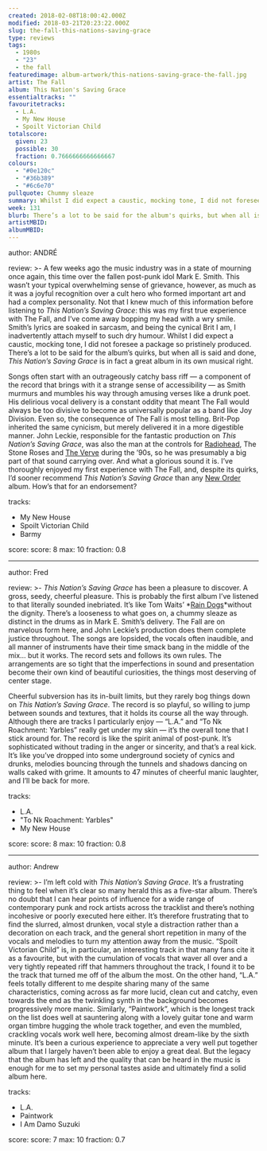 ```yaml
---
created: 2018-02-08T18:00:42.000Z
modified: 2018-03-21T20:23:22.000Z
slug: the-fall-this-nations-saving-grace
type: reviews
tags:
  - 1980s
  - "23"
  - the fall
featuredimage: album-artwork/this-nations-saving-grace-the-fall.jpg
artist: The Fall
album: This Nation's Saving Grace
essentialtracks: ""
favouritetracks:
  - L.A.
  - My New House
  - Spoilt Victorian Child
totalscore:
  given: 23
  possible: 30
  fraction: 0.7666666666666667
colours:
  - "#0e120c"
  - "#36b389"
  - "#6c6e70"
pullquote: Chummy sleaze
summary: Whilst I did expect a caustic, mocking tone, I did not foresee a package so pristinely produced. There’s a lot to be said for the album's quirks, but when all is said and done, This Nation’s Saving Grace is in fact a great album in its own musical right.
week: 131
blurb: There’s a lot to be said for the album's quirks, but when all is said and done, This Nation’s Saving Grace is in fact a great album in its own musical right.
artistMBID:
albumMBID:
---
```

author: ANDRÉ

review: >-
  A few weeks ago the music industry was in a state of mourning once again, this time over the fallen post-punk idol Mark E. Smith. This wasn’t your typical overwhelming sense of grievance, however, as much as it was a joyful recognition over a cult hero who formed important art and had a complex personality. Not that I knew much of this information before listening to *This Nation’s Saving Grace*: this was my first true experience with The Fall, and I’ve come away bopping my head with a wry smile. Smith’s lyrics are soaked in sarcasm, and being the cynical Brit I am, I inadvertently attach myself to such dry humour. Whilst I did expect a caustic, mocking tone, I did not foresee a package so pristinely produced. There’s a lot to be said for the album’s quirks, but when all is said and done, *This Nation’s Saving Grace* is in fact a great album in its own musical right.

  Songs often start with an outrageously catchy bass riff — a component of the record that brings with it a strange sense of accessibility — as Smith murmurs and mumbles his way through amusing verses like a drunk poet. His delirious vocal delivery is a constant oddity that meant The Fall would always be too divisive to become as universally popular as a band like Joy Division. Even so, the consequence of The Fall is most telling. Brit-Pop inherited the same cynicism, but merely delivered it in a more digestible manner. John Leckie, responsible for the fantastic production on *This Nation’s Saving Grace*, was also the man at the controls for [Radiohead](<reviews/radiohead-ok-computer/>), The Stone Roses and [The Verve](<reviews/the-verve-urban-hymns/>) during the ’90s, so he was presumably a big part of that sound carrying over. And what a glorious sound it is. I’ve thoroughly enjoyed my first experience with The Fall, and, despite its quirks, I’d sooner recommend *This Nation’s Saving Grace* than any [New Order](<reviews/new-order-power-corruption-and-lies/>) album. How’s that for an endorsement?

tracks:
  - My New House
  - ­­Spoilt Victorian Child
  - ­­Barmy

score:
  score: 8
  max: 10
  fraction: 0.8

---
author: Fred

review: >-
  *This Nation’s Saving Grace* has been a pleasure to discover. A gross, seedy, cheerful pleasure. This is probably the first album I’ve listened to that literally sounded inebriated. It’s like Tom Waits’ *[Rain Dogs](<reviews/tom-waits-rain-dogs/>)*without the dignity. There’s a looseness to what goes on, a chummy sleaze as distinct in the drums as in Mark E. Smith’s delivery. The Fall are on marvelous form here, and John Leckie’s production does them complete justice throughout. The songs are lopsided, the vocals often inaudible, and all manner of instruments have their time smack bang in the middle of the mix… but it works. The record sets and follows its own rules. The arrangements are so tight that the imperfections in sound and presentation become their own kind of beautiful curiosities, the things most deserving of center stage.

  Cheerful subversion has its in-built limits, but they rarely bog things down on *This Nation’s Saving Grace*. The record is so playful, so willing to jump between sounds and textures, that it holds its course all the way through. Although there are tracks I particularly enjoy — “L.A.” and “To Nk Roachment: Yarbles” really get under my skin — it’s the overall tone that I stick around for. The record is like the spirit animal of post-punk. It’s sophisticated without trading in the anger or sincerity, and that’s a real kick. It’s like you’ve dropped into some underground society of cynics and drunks, melodies bouncing through the tunnels and shadows dancing on walls caked with grime. It amounts to 47 minutes of cheerful manic laughter, and I’ll be back for more.

tracks:
  - L.A.
  - "­­To Nk Roachment: Yarbles"
  - ­­My New House

score:
  score: 8
  max: 10
  fraction: 0.8

---
author: Andrew

review: >-
  I’m left cold with *This Nation’s Saving Grace*. It’s a frustrating thing to feel when it’s clear so many herald this as a five-star album. There’s no doubt that I can hear points of influence for a wide range of contemporary punk and rock artists across the tracklist and there’s nothing incohesive or poorly executed here either. It’s therefore frustrating that to find the slurred, almost drunken, vocal style a distraction rather than a decoration on each track, and the general short repetition in many of the vocals and melodies to turn my attention away from the music. “Spoilt Victorian Child” is, in particular, an interesting track in that many fans cite it as a favourite, but with the cumulation of vocals that waver all over and a very tightly repeated riff that hammers throughout the track, I found it to be the track that turned me off of the album the most. On the other hand, “L.A.” feels totally different to me despite sharing many of the same characteristics, coming across as far more lucid, clean cut and catchy, even towards the end as the twinkling synth in the background becomes progressively more manic. Similarly, “Paintwork”, which is the longest track on the list does well at sauntering along with a lovely guitar tone and warm organ timbre hugging the whole track together, and even the mumbled, crackling vocals work well here, becoming almost dream-like by the sixth minute. It’s been a curious experience to appreciate a very well put together album that I largely haven’t been able to enjoy a great deal. But the legacy that the album has left and the quality that can be heard in the music is enough for me to set my personal tastes aside and ultimately find a solid album here.

tracks:
  - L.A.
  - ­­Paintwork
  - ­­I Am Damo Suzuki
  
score:
  score: 7
  max: 10
  fraction: 0.7
